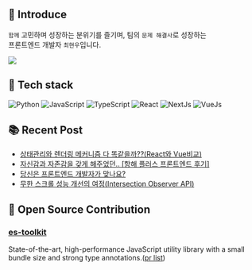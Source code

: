 ## 🙌 Introduce

`함께` 고민하며 성장하는 분위기를 즐기며, 팀의 `문제 해결사`로 성장하는 <br/>
프론트엔드 개발자 `최현우`입니다.

<a href="https://www.rallit.com/resumes/118235@jaesooc048/%EC%B5%9C%ED%98%84%EC%9A%B0" target="_blank"><img src="https://img.shields.io/badge/resume-dd0b78?style=flat&logo=notion&logoColor=white"></a> 


## 📖 Tech stack


![Python](https://img.shields.io/badge/python-3670A0?style=for-the-badge&logo=python&logoColor=ffdd54)
![JavaScript](https://img.shields.io/badge/javascript-%23323330.svg?style=for-the-badge&logo=javascript&logoColor=%23F7DF1E)
![TypeScript](https://img.shields.io/badge/typescript-%23007ACC.svg?style=for-the-badge&logo=typescript&logoColor=white)
![React](https://img.shields.io/badge/react-%2320232a.svg?style=for-the-badge&logo=react&logoColor=%2361DAFB)
![NextJs](https://img.shields.io/badge/next.js-000000?style=for-the-badge&logo=nextdotjs&logoColor=white)
![VueJs](https://img.shields.io/badge/Vue.js-35495E?style=for-the-badge&logo=vuedotjs&logoColor=4FC08D)

## 📚 Recent Post
- [상태관리와 렌더링 메커니즘 다 똑같을까??(React와 Vue비교)](https://velog.io/@chhw130/React%EC%99%80-%EB%B9%84%EA%B5%90%ED%95%9C-Vue%EC%9D%98-%EC%83%81%ED%83%9C%EA%B4%80%EB%A6%AC)
- [자신감과 자존감을 갖게 해주었던.. [항해 플러스 프론트엔드 후기]](https://velog.io/@chhw130/%EC%9E%90%EC%A1%B4%EA%B0%90%EA%B3%BC-%EC%9E%90%EC%8B%A0%EA%B0%90%EC%9D%84-%EA%B0%96%EA%B2%8C-%ED%95%B4%EC%A3%BC%EC%97%88%EB%8D%98..-%ED%95%AD%ED%95%B4-%ED%94%8C%EB%9F%AC%EC%8A%A4-%ED%94%84%EB%A1%A0%ED%8A%B8%EC%97%94%EB%93%9C-%ED%9B%84%EA%B8%B0)
- [당신은 프론트엔드 개발자가 맞나요?](https://velog.io/@chhw130/%EB%8B%B9%EC%8B%A0%EC%9D%80-%ED%94%84%EB%A1%A0%ED%8A%B8%EC%97%94%EB%93%9C-%EA%B0%9C%EB%B0%9C%EC%9E%90%EA%B0%80-%EB%A7%9E%EB%82%98%EC%9A%94)
- [무한 스크롤 성능 개선의 여정(Intersection Observer API)](https://velog.io/@chhw130/%EB%AC%B4%ED%95%9C-%EC%8A%A4%ED%81%AC%EB%A1%A4-%EC%84%B1%EB%8A%A5-%EA%B0%9C%EC%84%A0%EC%9D%98-%EC%97%AC%EC%A0%95Intersection-Observer-API)

## 📝 Open Source Contribution
### [es-toolkit](https://github.com/toss/es-toolkit)
State-of-the-art, high-performance JavaScript utility library with a small bundle size and strong type annotations.([pr list](https://github.com/toss/es-toolkit/pulls?q=is%3Apr+chhw130+is%3Aclosed))
